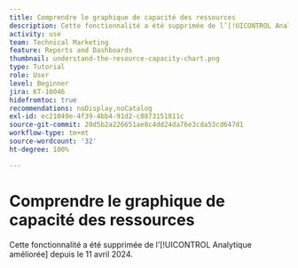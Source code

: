 ```yaml
---
title: Comprendre le graphique de capacité des ressources
description: Cette fonctionnalité a été supprimée de l’[!UICONTROL Analytique améliorée] depuis le 11 avril 2024.
activity: use
team: Technical Marketing
feature: Reports and Dashboards
thumbnail: understand-the-resource-capacity-chart.png
type: Tutorial
role: User
level: Beginner
jira: KT-10046
hidefromtoc: true
recommendations: noDisplay,noCatalog
exl-id: ec21049e-4f39-4bb4-91d2-c8873151811c
source-git-commit: 20d5b2a226651ae8c4dd24da76e3cda53cd647d1
workflow-type: tm+mt
source-wordcount: '32'
ht-degree: 100%

---
```


# Comprendre le graphique de capacité des ressources

Cette fonctionnalité a été supprimée de l’[!UICONTROL Analytique améliorée] depuis le 11 avril 2024.

